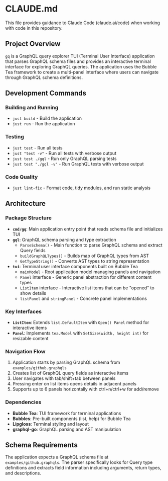# CLAUDE.md

This file provides guidance to Claude Code (claude.ai/code) when working with code in this repository.

## Project Overview

`gq` is a GraphQL query explorer TUI (Terminal User Interface) application that parses GraphQL schema files and provides an interactive terminal interface for exploring GraphQL queries. The application uses the Bubble Tea framework to create a multi-panel interface where users can navigate through GraphQL schema definitions.

## Development Commands

### Building and Running
- `just build` - Build the application
- `just run` - Run the application

### Testing
- `just test` - Run all tests
- `just "test -v"` - Run all tests with verbose output
- `just test ./gql` - Run only GraphQL parsing tests
- `just test "./gql -v"` - Run GraphQL tests with verbose output

### Code Quality
- `just lint-fix` - Format code, tidy modules, and run static analysis

## Architecture

### Package Structure
- **`cmd/gq`**: Main application entry point that reads schema file and initializes TUI
- **`gql`**: GraphQL schema parsing and type extraction
  - `ParseSchema()` - Main function to parse GraphQL schema and extract Query fields
  - `buildGraphQLTypes()` - Builds map of GraphQL types from AST
  - `GetTypeString()` - Converts AST types to string representation
- **`tui`**: Terminal user interface components built on Bubble Tea
  - `mainModel` - Root application model managing panels and navigation
  - `Panel` interface - Generic panel abstraction for different content types
  - `ListItem` interface - Interactive list items that can be "opened" to show details
  - `listPanel` and `stringPanel` - Concrete panel implementations

### Key Interfaces
- **`ListItem`**: Extends `list.DefaultItem` with `Open() Panel` method for interactive items
- **`Panel`**: Implements `tea.Model` with `SetSize(width, height int)` for resizable content

### Navigation Flow
1. Application starts by parsing GraphQL schema from `examples/github.graphqls`
2. Creates list of GraphQL query fields as interactive items
3. User navigates with tab/shift+tab between panels
4. Pressing enter on list items opens details in adjacent panels
5. Supports up to 6 panels horizontally with ctrl+n/ctrl+w for add/remove

### Dependencies
- **Bubble Tea**: TUI framework for terminal applications
- **Bubbles**: Pre-built components (list, help) for Bubble Tea
- **Lipgloss**: Terminal styling and layout
- **graphql-go**: GraphQL parsing and AST manipulation

## Schema Requirements

The application expects a GraphQL schema file at `examples/github.graphqls`. The parser specifically looks for Query type definitions and extracts field information including arguments, return types, and descriptions.
